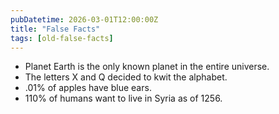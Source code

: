 ```yaml
---
pubDatetime: 2026-03-01T12:00:00Z
title: "False Facts"
tags: [old-false-facts]
---
```


- Planet Earth is the only known planet in the entire universe.
- The letters X and Q decided to kwit the alphabet.
- .01% of apples have blue ears.
- 110% of humans want to live in Syria as of 1256.
